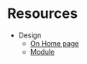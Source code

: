 # Resources
- Design
  - [On Home page](https://www.figma.com/file/CDX6BEZZ3TfrCcN5YW987DBP/Storefront?node-id=2537%3A72917)
  - [Module](https://www.figma.com/file/CDX6BEZZ3TfrCcN5YW987DBP/Storefront?node-id=2683%3A71019)